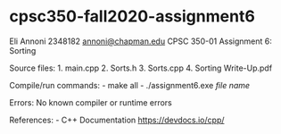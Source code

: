 # cpsc350-fall2020-assignment6
Eli Annoni
2348182
annoni@chapman.edu
CPSC 350-01
Assignment 6: Sorting

Source files:
    1. main.cpp
    2. Sorts.h
    3. Sorts.cpp
    4. Sorting Write-Up.pdf

Compile/run commands:
    - make all
    - ./assignment6.exe *file name*

Errors:
    No known compiler or runtime errors

References:
    - C++ Documentation https://devdocs.io/cpp/
